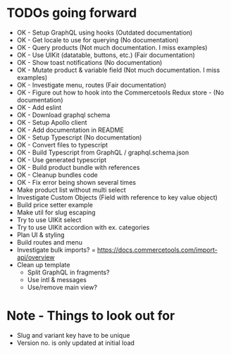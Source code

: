 # TODOs going forward

- OK - Setup GraphQL using hooks (Outdated documentation)
- OK - Get locale to use for querying (No documentation)
- OK - Query products (Not much documentation. I miss examples)
- OK - Use UIKit (datatable, buttons, etc.) (Fair documentation)
- OK - Show toast notifications (No documentation)
- OK - Mutate product & variable field (Not much documentation. I miss examples)
- OK - Investigate menu, routes (Fair documentation)
- OK - Figure out how to hook into the Commercetools Redux store - (No documentation)
- OK - Add eslint
- OK - Download graphql schema
- OK - Setup Apollo client
- OK - Add documentation in README
- OK - Setup Typescript (No documentation)
- OK - Convert files to typescript
- OK - Build Typescript from GraphQL / graphql.schema.json
- OK - Use generated typescript
- OK - Build product bundle with references
- OK - Cleanup bundles code
- OK - Fix error being shown several times
- Make product list without multi select
- Investigate Custom Objects (Field with reference to key value object)
- Build price setter example
- Make util for slug escaping
- Try to use UIKit select
- Try to use UIKit accordion with ex. categories
- Plan UI & styling
- Build routes and menu
- Investigate bulk imports? = https://docs.commercetools.com/import-api/overview
- Clean up template
  - Split GraphQL in fragments?
  - Use intl & messages
  - Use/remove main view?

# Note - Things to look out for

- Slug and variant key have to be unique
- Version no. is only updated at initial load
